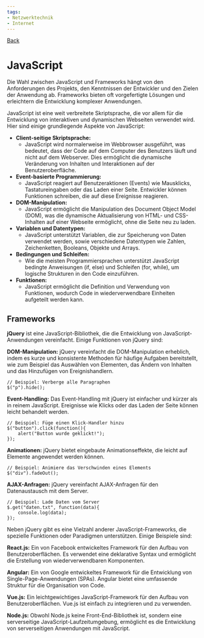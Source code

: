 ```yaml
---
tags:
- Netzwerktechnik
- Internet
---
```

[Back](Uebersicht%20der%20Netzwerktechnik%20Themen.md)
# JavaScript
Die Wahl zwischen JavaScript und Frameworks hängt von den Anforderungen des Projekts, den Kenntnissen der Entwickler und den Zielen der Anwendung ab. Frameworks bieten oft vorgefertigte Lösungen und erleichtern die Entwicklung komplexer Anwendungen.

JavaScript ist eine weit verbreitete Skriptsprache, die vor allem für die Entwicklung von interaktiven und dynamischen Webseiten verwendet wird. Hier sind einige grundlegende Aspekte von JavaScript:

- **Client-seitige Skriptsprache:**
	- JavaScript wird normalerweise im Webbrowser ausgeführt, was bedeutet, dass der Code auf dem Computer des Benutzers läuft und nicht auf dem Webserver. Dies ermöglicht die dynamische Veränderung von Inhalten und Interaktionen auf der Benutzeroberfläche.
- **Event-basierte Programmierung:**
	- JavaScript reagiert auf Benutzeraktionen (Events) wie Mausklicks, Tastatureingaben oder das Laden einer Seite. Entwickler können Funktionen schreiben, die auf diese Ereignisse reagieren.
- **DOM-Manipulation:**
	- JavaScript ermöglicht die Manipulation des Document Object Model (DOM), was die dynamische Aktualisierung von HTML- und CSS-Inhalten auf einer Webseite ermöglicht, ohne die Seite neu zu laden.
- **Variablen und Datentypen:**
	- JavaScript unterstützt Variablen, die zur Speicherung von Daten verwendet werden, sowie verschiedene Datentypen wie Zahlen, Zeichenketten, Booleans, Objekte und Arrays.
- **Bedingungen und Schleifen:**
	- Wie die meisten Programmiersprachen unterstützt JavaScript bedingte Anweisungen (if, else) und Schleifen (for, while), um logische Strukturen in den Code einzuführen.
- **Funktionen:**
	- JavaScript ermöglicht die Definition und Verwendung von Funktionen, wodurch Code in wiederverwendbare Einheiten aufgeteilt werden kann.

## Frameworks
**jQuery** ist eine JavaScript-Bibliothek, die die Entwicklung von JavaScript-Anwendungen vereinfacht. Einige Funktionen von jQuery sind:

**DOM-Manipulation:**
jQuery vereinfacht die DOM-Manipulation erheblich, indem es kurze und konsistente Methoden für häufige Aufgaben bereitstellt, wie zum Beispiel das Auswählen von Elementen, das Ändern von Inhalten und das Hinzufügen von Ereignishandlern.

```JS
// Beispiel: Verberge alle Paragraphen
$("p").hide();
```

**Event-Handling:**
Das Event-Handling mit jQuery ist einfacher und kürzer als in reinem JavaScript. Ereignisse wie Klicks oder das Laden der Seite können leicht behandelt werden.

```JS
// Beispiel: Füge einen Klick-Handler hinzu
$("button").click(function(){
    alert("Button wurde geklickt!");
});
```

**Animationen:**
jQuery bietet eingebaute Animationseffekte, die leicht auf Elemente angewendet werden können.

```JS
// Beispiel: Animiere das Verschwinden eines Elements
$("div").fadeOut();
```

**AJAX-Anfragen:**
jQuery vereinfacht AJAX-Anfragen für den Datenaustausch mit dem Server.

```JS
// Beispiel: Lade Daten vom Server
$.get("daten.txt", function(data){
    console.log(data);
});
```

Neben jQuery gibt es eine Vielzahl anderer JavaScript-Frameworks, die spezielle Funktionen oder Paradigmen unterstützen. Einige Beispiele sind:

**React.js:**
Ein von Facebook entwickeltes Framework für den Aufbau von Benutzeroberflächen. Es verwendet eine deklarative Syntax und ermöglicht die Erstellung von wiederverwendbaren Komponenten.

**Angular:**
Ein von Google entwickeltes Framework für die Entwicklung von Single-Page-Anwendungen (SPAs). Angular bietet eine umfassende Struktur für die Organisation von Code.

**Vue.js:**
Ein leichtgewichtiges JavaScript-Framework für den Aufbau von Benutzeroberflächen. Vue.js ist einfach zu integrieren und zu verwenden.

**Node.js:**
Obwohl Node.js keine Front-End-Bibliothek ist, sondern eine serverseitige JavaScript-Laufzeitumgebung, ermöglicht es die Entwicklung von serverseitigen Anwendungen mit JavaScript.